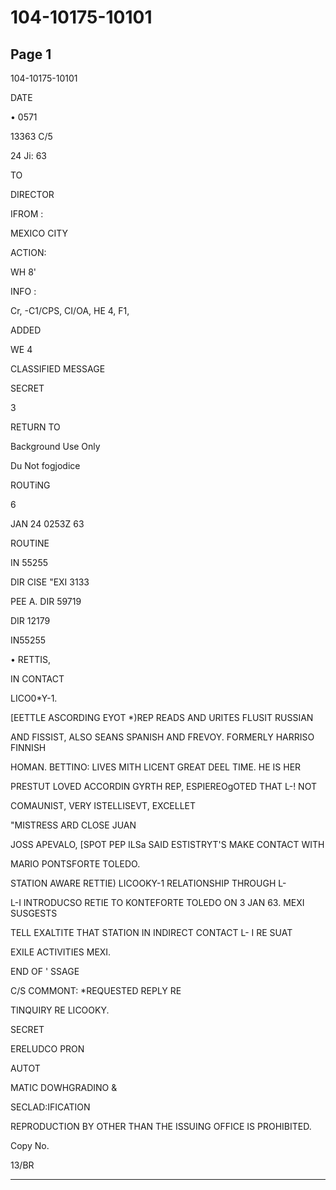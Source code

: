 # 104-10175-10101

## Page 1

104-10175-10101

DATE

• 0571

13363 C/5

24 Ji: 63

TO

DIRECTOR

IFROM :

MEXICO CITY

ACTION:

WH 8'

INFO :

Cr, -C1/CPS, CI/OA, HE 4, F1,

ADDED

WE 4

CLASSIFIED MESSAGE

SECRET

3

RETURN TO

Background Use Only

Du Not fogjodice

ROUTiNG

6

JAN 24 0253Z 63

ROUTINE

IN 55255

DIR CISE "EXI 3133

PEE A. DIR 59719

DIR 12179

IN55255

• RETTIS,

IN CONTACT

LICO0*Y-1.

[EETTLE ASCORDING EYOT *)REP READS AND URITES FLUSIT RUSSIAN

AND FISSIST, ALSO SEANS SPANISH AND FREVOY. FORMERLY HARRISO FINNISH

HOMAN. BETTINO: LIVES MITH LICENT GREAT DEEL TIME. HE IS HER

PRESTUT LOVED ACCORDIN GYRTH REP, ESPIEREOgOTED THAT L-! NOT

COMAUNIST, VERY ISTELLISEVT, EXCELLET

"MISTRESS ARD CLOSE JUAN

JOSS APEVALO, [SPOT PEP ILSa SAID ESTISTRYT'S MAKE CONTACT WITH

MARIO PONTSFORTE TOLEDO.

STATION AWARE RETTIE) LICOOKY-1 RELATIONSHIP THROUGH L-

L-I INTRODUCSO RETIE TO KONTEFORTE TOLEDO ON 3 JAN 63. MEXI SUSGESTS

TELL EXALTITE THAT STATION IN INDIRECT CONTACT L- I RE SUAT

EXILE ACTIVITIES MEXI.

END OF ' SSAGE

C/S COMMONT: *REQUESTED REPLY RE

TINQUIRY RE LICOOKY.

SECRET

ERELUDCO PRON

AUTOT

MATIC DOWHGRADINO &

SECLAD:IFICATION

REPRODUCTION BY OTHER THAN THE ISSUING OFFICE IS PROHIBITED.

Copy No.

13/BR

---

